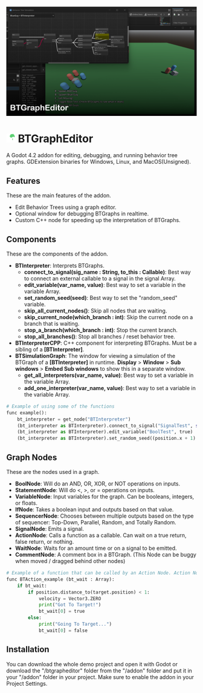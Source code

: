 ![CoverImage](screenshots/CoverImageBTGraphEditor.png)

# <img src="BTGraphEditor\addons\btgrapheditor\Icons\BTIcon.png" alt="icon" width="24"/> BTGraphEditor
A Godot 4.2 addon for editing, debugging, and running behavior tree graphs. GDExtension binaries for Windows, Linux, and MacOS(Unsigned).

## Features
These are the main features of the addon.
* Edit Behavior Trees using a graph editor. 
* Optional window for debugging BTGraphs in realtime.
* Custom C++ node for speeding up the interpretation of BTGraphs.

## Components
These are the components of the addon.

* **BTInterpreter**: Interprets BTGraphs. 
    * **connect_to_signal(sig_name : String, to_this : Callable)**: Best way to connect an external callable to a signal in the signal Array.
    * **edit_variable(var_name, value)**: Best way to set a variable in the variable Array.
    * **set_random_seed(seed)**: Best way to set the "random_seed" variable.
    * **skip_all_current_nodes()**: Skip all nodes that are waiting.
    * **skip_current_node(which_branch : int)**: Skip the current node on a branch that is waiting.
    * **stop_a_branch(which_branch : int)**: Stop the current branch.
    * **stop_all_branches()**: Stop all branches / reset behavior tree.
* **BTInterpreterCPP**: C++ component for interpreting BTGraphs. Must be a sibling of a **[BTInterpreter]**.
* **BTSimulationGraph**: The window for viewing a simulation of the BTGraph of a **[BTInterpreter]** in runtime. **Display** > **Window** > **Sub windows** > **Embed Sub windows** to show this in a separate window. 
    * **get_all_interpreters(var_name, value)**: Best way to set a variable in the variable Array.
    * **add_one_interpreter(var_name, value)**: Best way to set a variable in the variable Array.

```python
# Example of using some of the functions
func example():
    bt_interpreter = get_node("BTInterpreter")
	(bt_interpreter as BTInterpreter).connect_to_signal("SignalTest", self.callable_test)
    (bt_interpreter as BTInterpreter).edit_variable("BoolTest", true)
	(bt_interpreter as BTInterpreter).set_random_seed((position.x + 1) * (position.y + 1))
```

## Graph Nodes
These are the nodes used in a graph.

* **BoolNode**: Will do an AND, OR, XOR, or NOT operations on inputs.
* **StatementNode**: Will do <, >, or = operations on inputs.
* **VariableNode**: Input variables for the graph. Can be booleans, integers, or floats.
* **IfNode**: Takes a boolean input and outputs based on that value.
* **SequencerNode**: Chooses between multiple outputs based on the type of sequencer: Top-Down, Parallel, Random, and Totally Random.
* **SignalNode**: Emits a signal.
* **ActionNode**: Calls a function as a callable. Can wait on a true return, false return, or nothing.
* **WaitNode**: Waits for an amount time or on a signal to be emitted.
* **CommentNode**: A comment box in a BTGraph. (This Node can be buggy when moved / dragged behind other nodes)

```python
# Example of a function that can be called by an Action Node. Action Node waits for bt_wait[0] to be true.
func BTAction_example (bt_wait : Array):
	if bt_wait:
		if position.distance_to(target.position) < 1:
			velocity = Vector3.ZERO
            print("Got To Target!")
			bt_wait[0] = true
		else:
            print("Going To Target...")
			bt_wait[0] = false
```

## Installation
You can download the whole demo project and open it with Godot or download the "/btgrapheditor" folder from the "/addon" folder and put it in your "/addon" folder in your project. Make sure to enable the addon in your Project Settings.
